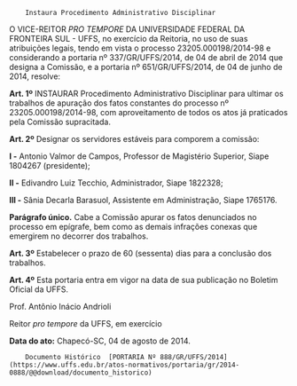         Instaura Procedimento Administrativo Disciplinar  

O VICE-REITOR *PRO TEMPORE* DA UNIVERSIDADE FEDERAL DA FRONTEIRA SUL - UFFS, no exercício da Reitoria, no uso de suas atribuições legais, tendo em vista o processo 23205.000198/2014-98 e considerando a portaria nº 337/GR/UFFS/2014, de 04 de abril de 2014 que designa a Comissão, e a portaria nº 651/GR/UFFS/2014, de 04 de junho de 2014, resolve:

 **Art. 1º** INSTAURAR Procedimento Administrativo Disciplinar para ultimar os trabalhos de apuração dos fatos constantes do processo nº 23205.000198/2014-98, com aproveitamento de todos os atos já praticados pela Comissão supracitada.

 **Art. 2º** Designar os servidores estáveis para comporem a comissão:

 **I -**  Antonio Valmor de Campos, Professor de Magistério Superior, Siape 1804267 (presidente);

 **II -** Edivandro Luiz Tecchio, Administrador, Siape 1822328;

 **III -** Sânia Decarla Barasuol, Assistente em Administração, Siape 1765176.

 **Parágrafo único.** Cabe a Comissão apurar os fatos denunciados no processo em epígrafe, bem como as demais infrações conexas que emergirem no decorrer dos trabalhos.

 **Art. 3º** Estabelecer o prazo de 60 (sessenta) dias para a conclusão dos trabalhos.

 **Art. 4º** Esta portaria entra em vigor na data de sua publicação no Boletim Oficial da UFFS.

   
   
   
 Prof. Antônio Inácio Andrioli

 Reitor *pro tempore* da UFFS, em exercício

  

   **Data do ato:** Chapecó-SC, 04 de agosto de 2014.   
 

        Documento Histórico  [PORTARIA Nº 888/GR/UFFS/2014](https://www.uffs.edu.br/atos-normativos/portaria/gr/2014-0888/@@download/documento_historico)     
      